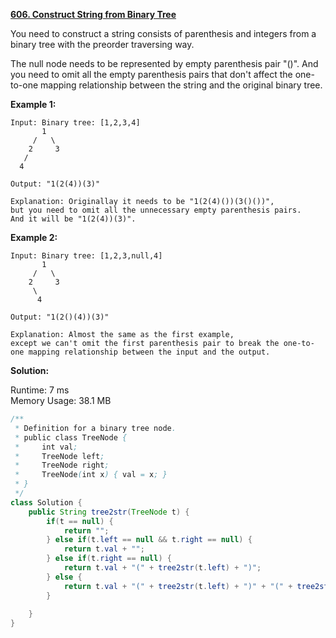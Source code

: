 **[606. Construct String from Binary Tree](https://leetcode.com/problems/construct-string-from-binary-tree/)**

You need to construct a string consists of parenthesis and integers from a binary tree with the preorder traversing way.

The null node needs to be represented by empty parenthesis pair "()". And you need to omit all the empty parenthesis pairs that don't affect the one-to-one mapping relationship between the string and the original binary tree.

**Example 1:**
```
Input: Binary tree: [1,2,3,4]
       1
     /   \
    2     3
   /    
  4     

Output: "1(2(4))(3)"

Explanation: Originallay it needs to be "1(2(4)())(3()())", 
but you need to omit all the unnecessary empty parenthesis pairs. 
And it will be "1(2(4))(3)".
```

**Example 2:**
```
Input: Binary tree: [1,2,3,null,4]
       1
     /   \
    2     3
     \  
      4 

Output: "1(2()(4))(3)"

Explanation: Almost the same as the first example, 
except we can't omit the first parenthesis pair to break the one-to-one mapping relationship between the input and the output.
```


**Solution:**

Runtime: 7 ms<br/>
Memory Usage: 38.1 MB

```java
/**
 * Definition for a binary tree node.
 * public class TreeNode {
 *     int val;
 *     TreeNode left;
 *     TreeNode right;
 *     TreeNode(int x) { val = x; }
 * }
 */
class Solution {
    public String tree2str(TreeNode t) {
        if(t == null) {
            return "";
        } else if(t.left == null && t.right == null) {
            return t.val + "";
        } else if(t.right == null) {
            return t.val + "(" + tree2str(t.left) + ")";
        } else {
            return t.val + "(" + tree2str(t.left) + ")" + "(" + tree2str(t.right) + ")";
        }
        
    }
}
```